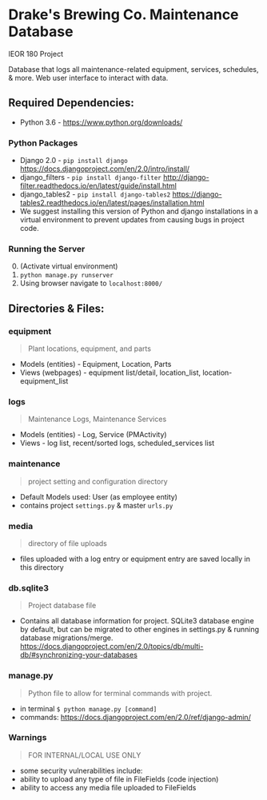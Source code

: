 # Drake's Brewing Co. Maintenance Database
IEOR 180 Project

Database that logs all maintenance-related equipment, services, schedules, & more. Web user interface to interact with data.

## Required Dependencies:
* Python 3.6 - https://www.python.org/downloads/
### Python Packages
* Django 2.0 - `pip install django` https://docs.djangoproject.com/en/2.0/intro/install/
* django_filters - `pip install django-filter` http://django-filter.readthedocs.io/en/latest/guide/install.html
* django_tables2 - `pip install django-tables2` https://django-tables2.readthedocs.io/en/latest/pages/installation.html
* We suggest installing this version of Python and django installations in a virtual environment to prevent updates from causing bugs in project code.

### Running the Server
0. (Activate virtual environment)
1. `python manage.py runserver`
2. Using browser navigate to `localhost:8000/`


## Directories & Files:
### equipment 
> Plant locations, equipment, and parts

* Models (entities) - Equipment, Location, Parts
* Views (webpages) - equipment list/detail, location_list, location-equipment_list

### logs
> Maintenance Logs, Maintenance Services
* Models (entities) - Log, Service (PMActivity)
* Views - log list, recent/sorted logs, scheduled_services list

### maintenance
> project setting and configuration directory
* Default Models used: User (as employee entity)
* contains project `settings.py` & master `urls.py`

### media
> directory of file uploads
* files uploaded with a log entry or equipment entry are saved locally in this directory

### db.sqlite3
> Project database file
* Contains all database information for project. SQLite3 database engine by default, but can be migrated to other engines in settings.py & running database migrations/merge. https://docs.djangoproject.com/en/2.0/topics/db/multi-db/#synchronizing-your-databases

### manage.py
> Python file to allow for terminal commands with project.
* in terminal `$ python manage.py [command]`
* commands: https://docs.djangoproject.com/en/2.0/ref/django-admin/

### Warnings
> FOR INTERNAL/LOCAL USE ONLY
* some security vulnerabilities include:
* ability to upload any type of file in FileFields (code injection)
* ability to access any media file uploaded to FileFields

